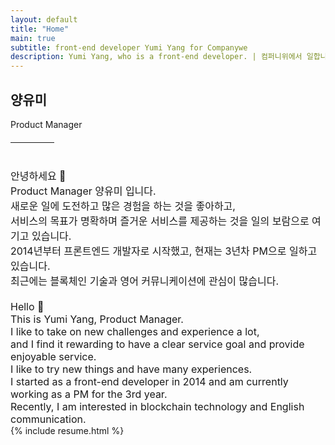 ```yaml
---
layout: default
title: "Home"
main: true
subtitle: front-end developer Yumi Yang for Companywe
description: Yumi Yang, who is a front-end developer. | 컴퍼니위에서 일합니다.
---
```


<div class="intro-animation">
    <section class="explanation">
        <h1 class="intro">
        양유미
        </h1>
        <div style="margin-top: 8px;">Product Manager</div>
        <div style="border-bottom: 1px solid;
                    margin: 20px 0 40px;
                    width: 70px;"></div>
        <div class="intro" style="font-size: 16px;">
            안녕하세요 👋<br/>
            Product Manager 양유미 입니다.<br/>
            새로운 일에 도전하고 많은 경험을 하는 것을 좋아하고,<br/>
            서비스의 목표가 명확하며 즐거운 서비스를 제공하는 것을 일의 보람으로 여기고 있습니다.<br/>
            2014년부터 <text class="highlighter-rouge">프론트엔드 개발자</text>로 시작했고, 현재는 3년차 <text class="highlighter-rouge">PM</text>으로 일하고 있습니다.<br/>
    		최근에는 블록체인 기술과 영어 커뮤니케이션에 관심이 많습니다.
    		<br/><br/>
            <div>
    		Hello 👋 <br/>
            This is Yumi Yang, Product Manager.<br/>
            I like to take on new challenges and experience a lot, <br/>
            and I find it rewarding to have a clear service goal and provide enjoyable service.<br/>
            I like to try new things and have many experiences.<br/>
            I started as a front-end developer in 2014 and am currently working as a PM for the 3rd year.<br/>
            Recently, I am interested in blockchain technology and English communication.
            </div>
        </div>
    </section>

</div>
{% include resume.html %}
